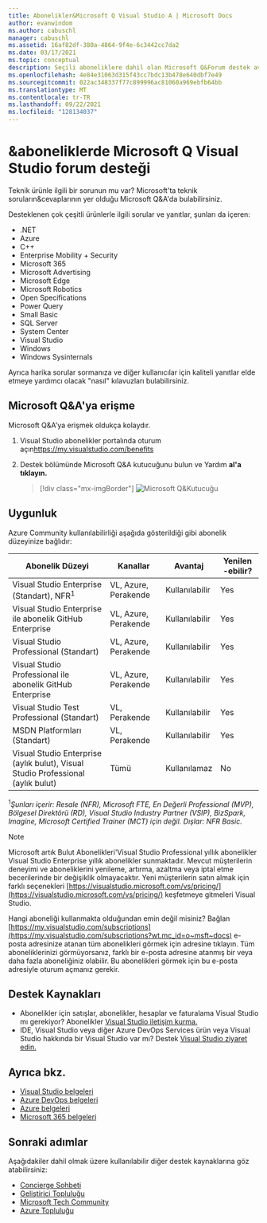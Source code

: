 ```yaml
---
title: Abonelikler&Microsoft Q Visual Studio A | Microsoft Docs
author: evanwindom
ms.author: cabuschl
manager: cabuschl
ms.assetid: 16af82df-380a-4864-9f4e-6c3442cc7da2
ms.date: 03/17/2021
ms.topic: conceptual
description: Seçili aboneliklere dahil olan Microsoft Q&Forum destek avantajı hakkında Visual Studio öğrenin.
ms.openlocfilehash: 4e84e31063d315f43cc7bdc13b478e640dbf7e49
ms.sourcegitcommit: 022ac348337f77c899996ac81060a969ebfb64bb
ms.translationtype: MT
ms.contentlocale: tr-TR
ms.lasthandoff: 09/22/2021
ms.locfileid: "128134037"
---
```

# <a name="microsoft-qa-forum-support-in-visual-studio-subscriptions"></a>&aboneliklerde Microsoft Q Visual Studio forum desteği
Teknik ürünle ilgili bir sorunun mu var? Microsoft'ta teknik soruların&cevaplarının yer olduğu Microsoft Q&A'da bulabilirsiniz.

Desteklenen çok çeşitli ürünlerle ilgili sorular ve yanıtlar, şunları da içeren:
- .NET
- Azure
- C++
- Enterprise Mobility + Security
- Microsoft 365
- Microsoft Advertising
- Microsoft Edge
- Microsoft Robotics
- Open Specifications
- Power Query 
- Small Basic
- SQL Server
- System Center
- Visual Studio
- Windows 
- Windows Sysinternals

Ayrıca harika sorular sormanıza ve diğer kullanıcılar için kaliteli yanıtlar elde etmeye yardımcı olacak "nasıl" kılavuzları bulabilirsiniz. 

## <a name="access-microsoft-qa"></a>Microsoft Q&A'ya erişme
Microsoft Q&A'ya erişmek oldukça kolaydır. 
1. Visual Studio abonelikler portalında oturum açın<https://my.visualstudio.com/benefits>
0. Destek bölümünde Microsoft Q&A kutucuğunu bulun ve Yardım **al'a tıklayın.**

   > [!div class="mx-imgBorder"]
   > ![Microsoft Q&Kutucuğu](_img/vs-microsoft-qa/vs-microsoft-qa-tile.png "Microsoft Q&A forumuna bağlanmak için 'Yardım al'a tıklayın")

## <a name="eligibility"></a>Uygunluk
Azure Community kullanılabilirliği aşağıda gösterildiği gibi abonelik düzeyinize bağlıdır:

|                                          Abonelik Düzeyi                                           |     Kanallar      |    Avantaj    | Yenilen -ebilir? |
|-------------------------------------------------------------------------------------------------------|-------------------|---------------|------------|
|                           Visual Studio Enterprise (Standart), NFR<sup>1</sup>                            | VL, Azure, Perakende |   Kullanılabilir    |    Yes     |
|                           Visual Studio Enterprise ile abonelik GitHub Enterprise                           | VL, Azure, Perakende |   Kullanılabilir    |    Yes     |
|                          Visual Studio Professional (Standart)                          | VL, Azure, Perakende |   Kullanılabilir    |    Yes     |
|                          Visual Studio Professional ile abonelik GitHub Enterprise                          | VL, Azure, Perakende |   Kullanılabilir    |    Yes     |
|                              Visual Studio Test Professional (Standart)                               |    VL, Perakende     |   Kullanılabilir    |    Yes     |
|                                       MSDN Platformları (Standart)                                       |    VL, Perakende     |   Kullanılabilir    |    Yes     |
| Visual Studio Enterprise (aylık bulut), Visual Studio Professional (aylık bulut)|        Tümü        | Kullanılamaz |     No     |

<sup>1</sup>*Şunları içerir: Resale (NFR), Microsoft FTE, En Değerli Professional (MVP), Bölgesel Direktörü (RD), Visual Studio Industry Partner (VSIP), BizSpark, Imagine, Microsoft Certified Trainer (MCT) için değil. Dışlar: NFR Basic.*  

> [!NOTE]
> Microsoft artık Bulut Abonelikleri'Visual Studio Professional yıllık abonelikler Visual Studio Enterprise yıllık abonelikler sunmaktadır. Mevcut müşterilerin deneyimi ve aboneliklerini yenileme, artırma, azaltma veya iptal etme becerilerinde bir değişiklik olmayacaktır. Yeni müşterilerin satın almak için farklı seçenekleri [https://visualstudio.microsoft.com/vs/pricing/](https://visualstudio.microsoft.com/vs/pricing/) keşfetmeye gitmeleri Visual Studio.

Hangi aboneliği kullanmakta olduğundan emin değil misiniz?  Bağlan [https://my.visualstudio.com/subscriptions](https://my.visualstudio.com/subscriptions?wt.mc_id=o~msft~docs) e-posta adresinize atanan tüm abonelikleri görmek için adresine tıklayın. Tüm aboneliklerinizi görmüyorsanız, farklı bir e-posta adresine atanmış bir veya daha fazla aboneliğiniz olabilir.  Bu abonelikleri görmek için bu e-posta adresiyle oturum açmanız gerekir.

## <a name="support-resources"></a>Destek Kaynakları
- Abonelikler için satışlar, abonelikler, hesaplar ve faturalama Visual Studio mı gerekiyor?  Abonelikler [Visual Studio iletişim kurma.](https://my.visualstudio.com/gethelp)
- IDE, Visual Studio veya diğer Azure DevOps Services ürün veya Visual Studio hakkında bir Visual Studio var mı?  Destek [Visual Studio ziyaret edin.](https://visualstudio.microsoft.com/support/)

## <a name="see-also"></a>Ayrıca bkz.
- [Visual Studio belgeleri](/visualstudio/)
- [Azure DevOps belgeleri](/azure/devops/)
- [Azure belgeleri](/azure/)
- [Microsoft 365 belgeleri](/microsoft-365/)

## <a name="next-steps"></a>Sonraki adımlar
Aşağıdakiler dahil olmak üzere kullanılabilir diğer destek kaynaklarına göz atabilirsiniz:
- [Concierge Sohbeti](vs-concierge-chat.md)
- [Geliştirici Topluluğu](vs-developer-community.md)
- [Microsoft Tech Community](vs-microsoft-tech-community.md)
- [Azure Topluluğu](vs-azure-community.md)